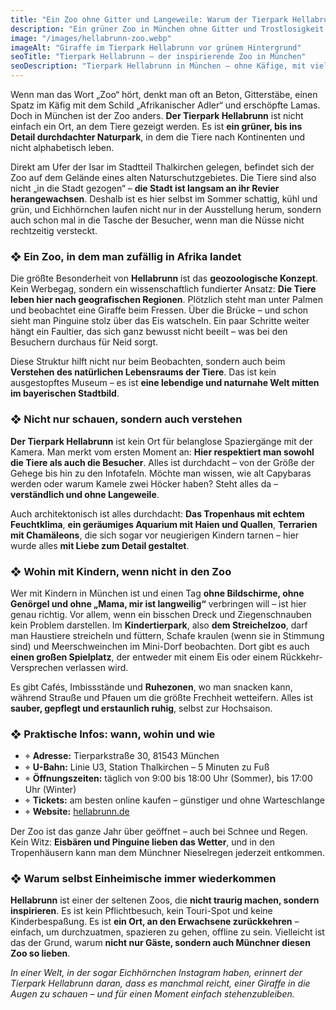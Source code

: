 ```yaml
---
title: "Ein Zoo ohne Gitter und Langeweile: Warum der Tierpark Hellabrunn sogar Münchner überrascht"
description: "Ein grüner Zoo in München ohne Gitter und Trostlosigkeit. Tierpark Hellabrunn – ein naturverbundener Park mit Tieren nach Kontinenten, schattigen Wegen und durchdachter Architektur."
image: "/images/hellabrunn-zoo.webp"
imageAlt: "Giraffe im Tierpark Hellabrunn vor grünem Hintergrund"
seoTitle: "Tierpark Hellabrunn – der inspirierende Zoo in München"
seoDescription: "Tierpark Hellabrunn in München – ohne Käfige, mit viel Grün, nach Kontinenten organisiert und mit Respekt für Tiere. Warum selbst Münchner immer wiederkommen?"
---
```


Wenn man das Wort „Zoo“ hört, denkt man oft an Beton, Gitterstäbe, einen Spatz im Käfig mit dem Schild „Afrikanischer Adler“ und erschöpfte Lamas. Doch in München ist der Zoo anders. **Der Tierpark Hellabrunn** ist nicht einfach ein Ort, an dem Tiere gezeigt werden. Es ist **ein grüner, bis ins Detail durchdachter Naturpark**, in dem die Tiere nach Kontinenten und nicht alphabetisch leben.

Direkt am Ufer der Isar im Stadtteil Thalkirchen gelegen, befindet sich der Zoo auf dem Gelände eines alten Naturschutzgebietes. Die Tiere sind also nicht „in die Stadt gezogen“ – **die Stadt ist langsam an ihr Revier herangewachsen**. Deshalb ist es hier selbst im Sommer schattig, kühl und grün, und Eichhörnchen laufen nicht nur in der Ausstellung herum, sondern auch schon mal in die Tasche der Besucher, wenn man die Nüsse nicht rechtzeitig versteckt.

### ❖ Ein Zoo, in dem man zufällig in Afrika landet

Die größte Besonderheit von **Hellabrunn** ist das **geozoologische Konzept**. Kein Werbegag, sondern ein wissenschaftlich fundierter Ansatz: **Die Tiere leben hier nach geografischen Regionen**. Plötzlich steht man unter Palmen und beobachtet eine Giraffe beim Fressen. Über die Brücke – und schon sieht man Pinguine stolz über das Eis watscheln. Ein paar Schritte weiter hängt ein Faultier, das sich ganz bewusst nicht beeilt – was bei den Besuchern durchaus für Neid sorgt.

Diese Struktur hilft nicht nur beim Beobachten, sondern auch beim **Verstehen des natürlichen Lebensraums der Tiere**. Das ist kein ausgestopftes Museum – es ist **eine lebendige und naturnahe Welt mitten im bayerischen Stadtbild**.

### ❖ Nicht nur schauen, sondern auch verstehen

**Der Tierpark Hellabrunn** ist kein Ort für belanglose Spaziergänge mit der Kamera. Man merkt vom ersten Moment an: **Hier respektiert man sowohl die Tiere als auch die Besucher**. Alles ist durchdacht – von der Größe der Gehege bis hin zu den Infotafeln. Möchte man wissen, wie alt Capybaras werden oder warum Kamele zwei Höcker haben? Steht alles da – **verständlich und ohne Langeweile**.

Auch architektonisch ist alles durchdacht: **Das Tropenhaus mit echtem Feuchtklima**, **ein geräumiges Aquarium mit Haien und Quallen**, **Terrarien mit Chamäleons**, die sich sogar vor neugierigen Kindern tarnen – hier wurde alles **mit Liebe zum Detail gestaltet**.

### ❖ Wohin mit Kindern, wenn nicht in den Zoo 

Wer mit Kindern in München ist und einen Tag **ohne Bildschirme, ohne Genörgel und ohne „Mama, mir ist langweilig“** verbringen will – ist hier genau richtig. Vor allem, wenn ein bisschen Dreck und Ziegenschnauben kein Problem darstellen. Im **Kindertierpark**, also **dem Streichelzoo**, darf man Haustiere streicheln und füttern, Schafe kraulen (wenn sie in Stimmung sind) und Meerschweinchen im Mini-Dorf beobachten. Dort gibt es auch **einen großen Spielplatz**, der entweder mit einem Eis oder einem Rückkehr-Versprechen verlassen wird.

Es gibt Cafés, Imbissstände und **Ruhezonen**, wo man snacken kann, während Strauße und Pfauen um die größte Frechheit wetteifern. Alles ist **sauber, gepflegt und erstaunlich ruhig**, selbst zur Hochsaison.

### ❖ Praktische Infos: wann, wohin und wie

- ⌖ **Adresse:** Tierparkstraße 30, 81543 München  
- ⌖ **U-Bahn:** Linie U3, Station Thalkirchen – 5 Minuten zu Fuß  
- ⌖ **Öffnungszeiten:** täglich von 9:00 bis 18:00 Uhr (Sommer), bis 17:00 Uhr (Winter)  
- ⌖ **Tickets:** am besten online kaufen – günstiger und ohne Warteschlange  
- ⌖ **Website:** [hellabrunn.de](https://www.hellabrunn.de)  

Der Zoo ist das ganze Jahr über geöffnet – auch bei Schnee und Regen. Kein Witz: **Eisbären und Pinguine lieben das Wetter**, und in den Tropenhäusern kann man dem Münchner Nieselregen jederzeit entkommen.

### ❖ Warum selbst Einheimische immer wiederkommen

**Hellabrunn** ist einer der seltenen Zoos, die **nicht traurig machen, sondern inspirieren**. Es ist kein Pflichtbesuch, kein Touri-Spot und keine Kinderbespaßung. Es ist **ein Ort, an den Erwachsene zurückkehren** – einfach, um durchzuatmen, spazieren zu gehen, offline zu sein. Vielleicht ist das der Grund, warum **nicht nur Gäste, sondern auch Münchner diesen Zoo so lieben**.

_In einer Welt, in der sogar Eichhörnchen Instagram haben, erinnert der Tierpark Hellabrunn daran, dass es manchmal reicht, einer Giraffe in die Augen zu schauen – und für einen Moment einfach stehenzubleiben._
